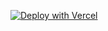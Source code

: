 

[![Deploy with Vercel](https://vercel.com/button?utm_source=busiyi&utm_campaign=oss)](https://vercel.com/new/clone?utm_source=busiyi&utm_campaign=oss&repository-url=https://github.com/shenghuaxiong/gpt-4and35-alimtech&env=PASSWORD&env=OPENAI_API_KEY)
